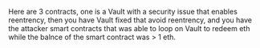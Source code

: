 Here are 3 contracts, one is a Vault with a security issue that enables reentrency, then you have Vault fixed that avoid reentrency, and you have the attacker smart contracts that was able to loop on Vault to redeem eth while the balnce of the smart contract was > 1 eth.

